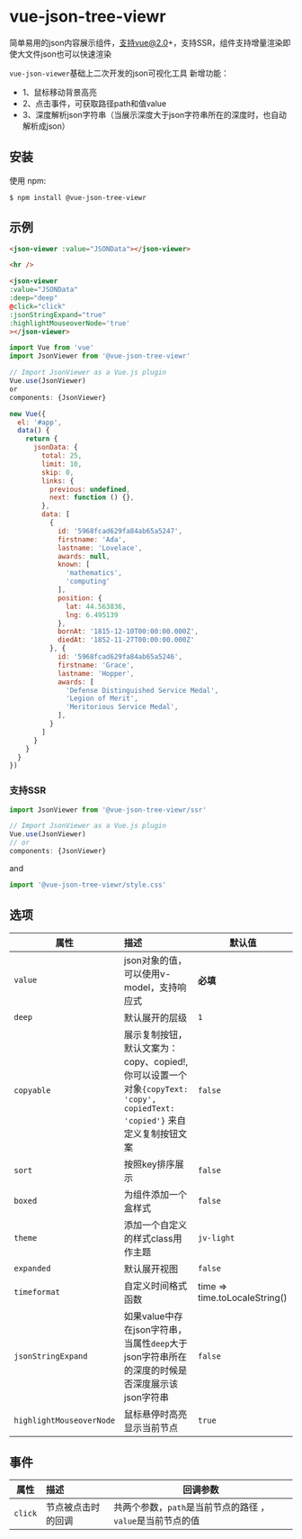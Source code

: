 # vue-json-tree-viewr

简单易用的json内容展示组件，支持vue@2.0+，支持SSR，组件支持增量渲染即使大文件json也可以快速渲染

`vue-json-viewer`基础上二次开发的json可视化工具
新增功能：
* 1、鼠标移动背景高亮
* 2、点击事件，可获取路径path和值value
* 3、深度解析json字符串（当展示深度大于json字符串所在的深度时，也自动解析成json）


## 安装
使用 npm:
```
$ npm install @vue-json-tree-viewr
```

## 示例

``` html
<json-viewer :value="JSONData"></json-viewer>

<hr />

<json-viewer 
:value="JSONData" 
:deep="deep" 
@click="click" 
:jsonStringExpand="true" 
:highlightMouseoverNode='true'
></json-viewer>
```

``` js
import Vue from 'vue'
import JsonViewer from '@vue-json-tree-viewr'

// Import JsonViewer as a Vue.js plugin
Vue.use(JsonViewer)
or 
components: {JsonViewer}

new Vue({
  el: '#app',
  data() {
    return {
      jsonData: {
        total: 25,
        limit: 10,
        skip: 0,
        links: {
          previous: undefined,
          next: function () {},
        },
        data: [
          {
            id: '5968fcad629fa84ab65a5247',
            firstname: 'Ada',
            lastname: 'Lovelace',
            awards: null,
            known: [
              'mathematics',
              'computing'
            ],
            position: {
              lat: 44.563836,
              lng: 6.495139
            },
            bornAt: '1815-12-10T00:00:00.000Z',
            diedAt: '1852-11-27T00:00:00.000Z'
          }, {
            id: '5968fcad629fa84ab65a5246',
            firstname: 'Grace',
            lastname: 'Hopper',
            awards: [
              'Defense Distinguished Service Medal',
              'Legion of Merit',
              'Meritorious Service Medal',
            ],
          }
        ]
      }
    }
  }
})
```
### 支持SSR
``` js
import JsonViewer from '@vue-json-tree-viewr/ssr'

// Import JsonViewer as a Vue.js plugin
Vue.use(JsonViewer)
// or 
components: {JsonViewer}
```
and

``` js
import '@vue-json-tree-viewr/style.css'
```

## 选项

| 属性 | 描述 | 默认值 |
| ----------- |:------------- | ----------- |
| `value` | json对象的值，可以使用v-model，支持响应式 | **必填** |
| `deep` | 默认展开的层级 | `1`  |
| `copyable` | 展示复制按钮，默认文案为：copy、copied!, 你可以设置一个对象`{copyText: 'copy', copiedText: 'copied'}` 来自定义复制按钮文案 | `false`  |
| `sort` | 按照key排序展示 | `false` |
| `boxed` | 为组件添加一个盒样式 | `false` |
| `theme` | 添加一个自定义的样式class用作主题 | `jv-light` |
| `expanded` | 默认展开视图 | `false` |
| `timeformat` | 自定义时间格式函数 | time => time.toLocaleString() |
| `jsonStringExpand` | 如果value中存在json字符串，当属性`deep`大于json字符串所在的深度的时候是否深度展示该json字符串 | `false` |
| `highlightMouseoverNode` | 鼠标悬停时高亮显示当前节点 | `true` |

## 事件
| 属性 | 描述 | 回调参数 |
| ----------- |:------------- | ----------- |
| `click` | 节点被点击时的回调 | 共两个参数，`path`是当前节点的路径 ，`value`是当前节点的值 |

```
